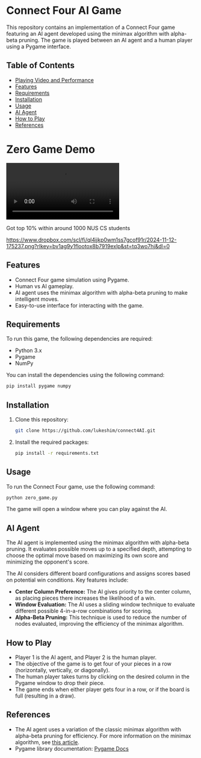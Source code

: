# Connect Four AI Game



This repository contains an implementation of a Connect Four game featuring an AI agent developed using the minimax algorithm with alpha-beta pruning. The game is played between an AI agent and a human player using a Pygame interface.

## Table of Contents
- [Playing Video and Performance](#Playing-Video-and-Performance)
- [Features](#features)
- [Requirements](#requirements)
- [Installation](#installation)
- [Usage](#usage)
- [AI Agent](#ai-agent)
- [How to Play](#how-to-play)
- [References](#references)

# Zero Game Demo

<video src="zero_game_demo.mp4" controls></video>


Got top 10% within around 1000 NUS CS students


https://www.dropbox.com/scl/fi/ql4ijkp0wm1ss7gcof91r/2024-11-12-175237.png?rlkey=bv1ag9y1flootox8b7919exlp&st=tq3wo7hj&dl=0

## Features
- Connect Four game simulation using Pygame.
- Human vs AI gameplay.
- AI agent uses the minimax algorithm with alpha-beta pruning to make intelligent moves.
- Easy-to-use interface for interacting with the game.

## Requirements
To run this game, the following dependencies are required:

- Python 3.x
- Pygame
- NumPy

You can install the dependencies using the following command:

```bash
pip install pygame numpy
```

## Installation
1. Clone this repository:

   ```bash
   git clone https://github.com/lukeshim/connect4AI.git
   ```

2. Install the required packages:

   ```bash
   pip install -r requirements.txt
   ```

## Usage
To run the Connect Four game, use the following command:

```bash
python zero_game.py
```

The game will open a window where you can play against the AI.

## AI Agent
The AI agent is implemented using the minimax algorithm with alpha-beta pruning. It evaluates possible moves up to a specified depth, attempting to choose the optimal move based on maximizing its own score and minimizing the opponent's score.

The AI considers different board configurations and assigns scores based on potential win conditions. Key features include:
- **Center Column Preference:** The AI gives priority to the center column, as placing pieces there increases the likelihood of a win.
- **Window Evaluation:** The AI uses a sliding window technique to evaluate different possible 4-in-a-row combinations for scoring.
- **Alpha-Beta Pruning:** This technique is used to reduce the number of nodes evaluated, improving the efficiency of the minimax algorithm.

## How to Play
- Player 1 is the AI agent, and Player 2 is the human player.
- The objective of the game is to get four of your pieces in a row (horizontally, vertically, or diagonally).
- The human player takes turns by clicking on the desired column in the Pygame window to drop their piece.
- The game ends when either player gets four in a row, or if the board is full (resulting in a draw).

## References
- The AI agent uses a variation of the classic minimax algorithm with alpha-beta pruning for efficiency. For more information on the minimax algorithm, see [this article](https://en.wikipedia.org/wiki/Minimax).
- Pygame library documentation: [Pygame Docs](https://www.pygame.org/docs/)
